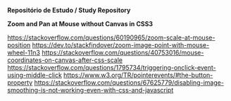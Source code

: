 **Repositório de Estudo / Study Repository**

**Zoom and Pan at Mouse without Canvas in CSS3**

https://stackoverflow.com/questions/60190965/zoom-scale-at-mouse-position
https://dev.to/stackfindover/zoom-image-point-with-mouse-wheel-11n3
https://stackoverflow.com/questions/40753016/mouse-coordinates-on-canvas-after-css-scale
https://stackoverflow.com/questions/1795734/triggering-onclick-event-using-middle-click
https://www.w3.org/TR/pointerevents/#the-button-property
https://stackoverflow.com/questions/67625779/disabling-image-smoothing-is-not-working-even-with-css-and-javascript
